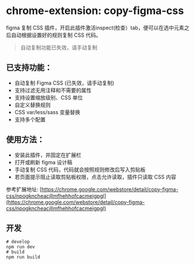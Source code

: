 # chrome-extension: copy-figma-css

figma 复制 CSS 插件，开启此插件激活inspect(检查）tab，便可以在选中元素之后自动根据设置好的规则复制 CSS 代码。
> 自动复制功能已失效，请手动复制

## 已支持功能：
* 自动复制 Figma CSS (已失效，请手动复制)
* 支持过滤无用注释和不需要的属性
* 支持设置缩放级别、CSS 单位
* 自定义替换规则
* CSS var/less/sass 变量替换
* 支持多个配置

## 使用方法：
* 安装此插件，并固定在扩展栏
* 打开或刷新 figma 设计稿
* 手动复制 CSS 代码，代码就会按照规则修改后写入剪贴板
* 若页面提示阻止读取剪贴板权限，点击允许读取，插件只读取 CSS 内容

参考扩展地址: [https://chrome.google.com/webstore/detail/copy-figma-css/npogkncheacjllmfhehhofcacmeigpgl](https://chrome.google.com/webstore/detail/copy-figma-css/npogkncheacjllmfhehhofcacmeigpgl)

## 开发
```shell
# develop
npm run dev
# build
npm run build
```
